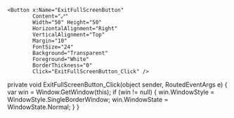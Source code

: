 <Grid>
    <!-- 其他內容 ... -->

    <Button x:Name="ExitFullScreenButton"
            Content="⤢"
            Width="50" Height="50"
            HorizontalAlignment="Right"
            VerticalAlignment="Top"
            Margin="10"
            FontSize="24"
            Background="Transparent"
            Foreground="White"
            BorderThickness="0"
            Click="ExitFullScreenButton_Click" />
</Grid>


private void ExitFullScreenButton_Click(object sender, RoutedEventArgs e)
{
    var win = Window.GetWindow(this);
    if (win != null)
    {
        win.WindowStyle = WindowStyle.SingleBorderWindow;
        win.WindowState = WindowState.Normal;
    }
}